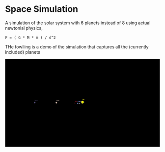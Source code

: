 # Space Simulation

A simulation of the solar system with 6 planets instead of 8 using actual newtonial physics,

```
F = ( G * M * m ) / d^2
```

THe fowlling is a demo of the simulation that captures all the (currently included) planets

![Space Simulation](/git/space%20simulation.gif)
